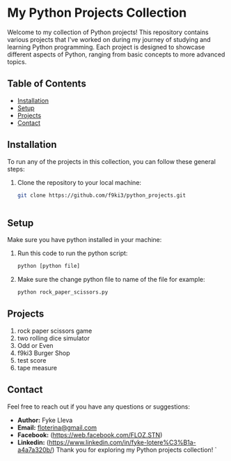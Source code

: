 # My Python Projects Collection

Welcome to my collection of Python projects! This repository contains various projects that I've worked on during my journey of studying and learning Python programming. Each project is designed to showcase different aspects of Python, ranging from basic concepts to more advanced topics.

## Table of Contents

- [Installation](#installation)
- [Setup](#Setup)
- [Projects](#projects)
- [Contact](#contact)

## Installation

To run any of the projects in this collection, you can follow these general steps:

1. Clone the repository to your local machine:
   ```bash
   git clone https://github.com/f9ki3/python_projects.git



## Setup

Make sure you have python installed in your machine:

1. Run this code to run the python script:
   ```bash
   python [python file]

2. Make sure the change python file to name of the file for example:
   ```bash
   python rock_paper_scissors.py
   
## Projects
1. rock paper scissors game
2. two rolling dice simulator
3. Odd or Even
4. f9ki3 Burger Shop
5. test score
6. tape measure

## Contact

Feel free to reach out if you have any questions or suggestions:

- **Author:** Fyke Lleva
- **Email:** floterina@gmail.com
- **Facebook:** (https://web.facebook.com/FLOZ.STN)
- **Linkedin:** (https://www.linkedin.com/in/fyke-lotere%C3%B1a-a4a7a320b/)
Thank you for exploring my Python projects collection!
`
